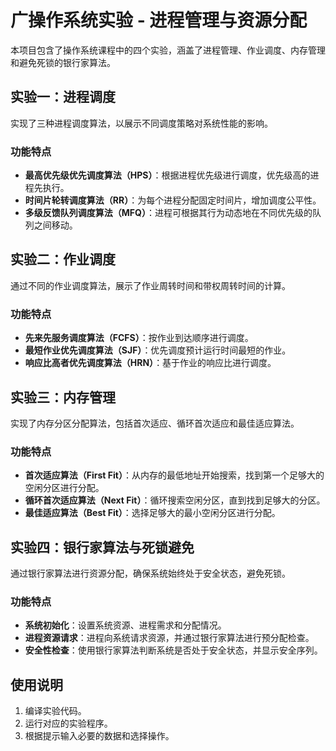 # 广操作系统实验 - 进程管理与资源分配

本项目包含了操作系统课程中的四个实验，涵盖了进程管理、作业调度、内存管理和避免死锁的银行家算法。

## 实验一：进程调度
实现了三种进程调度算法，以展示不同调度策略对系统性能的影响。

### 功能特点
- **最高优先级优先调度算法（HPS）**：根据进程优先级进行调度，优先级高的进程先执行。
- **时间片轮转调度算法（RR）**：为每个进程分配固定时间片，增加调度公平性。
- **多级反馈队列调度算法（MFQ）**：进程可根据其行为动态地在不同优先级的队列之间移动。

## 实验二：作业调度
通过不同的作业调度算法，展示了作业周转时间和带权周转时间的计算。

### 功能特点
- **先来先服务调度算法（FCFS）**：按作业到达顺序进行调度。
- **最短作业优先调度算法（SJF）**：优先调度预计运行时间最短的作业。
- **响应比高者优先调度算法（HRN）**：基于作业的响应比进行调度。

## 实验三：内存管理
实现了内存分区分配算法，包括首次适应、循环首次适应和最佳适应算法。

### 功能特点
- **首次适应算法（First Fit）**：从内存的最低地址开始搜索，找到第一个足够大的空闲分区进行分配。
- **循环首次适应算法（Next Fit）**：循环搜索空闲分区，直到找到足够大的分区。
- **最佳适应算法（Best Fit）**：选择足够大的最小空闲分区进行分配。

## 实验四：银行家算法与死锁避免
通过银行家算法进行资源分配，确保系统始终处于安全状态，避免死锁。

### 功能特点
- **系统初始化**：设置系统资源、进程需求和分配情况。
- **进程资源请求**：进程向系统请求资源，并通过银行家算法进行预分配检查。
- **安全性检查**：使用银行家算法判断系统是否处于安全状态，并显示安全序列。

## 使用说明

1. 编译实验代码。
2. 运行对应的实验程序。
3. 根据提示输入必要的数据和选择操作。
